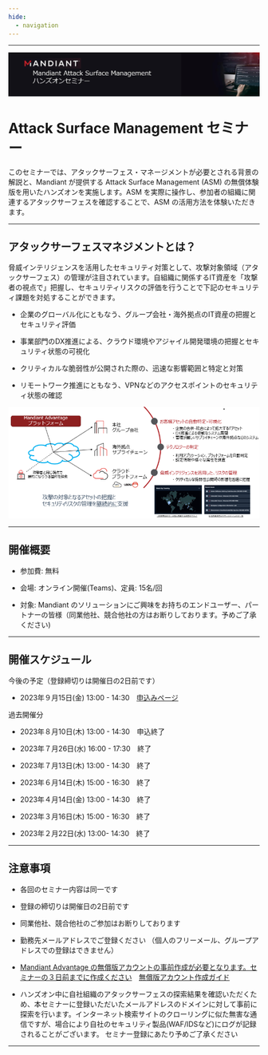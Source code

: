 ```yaml
---
hide:
  - navigation
---
```


---

![title.jpg](images/66424565caf7ca5a6ff854271abb5bcd2435208f.jpg)

# Attack Surface Management セミナー

このセミナーでは、アタックサーフェス・マネージメントが必要とされる背景の解説と、Mandiant が提供する Attack Surface Management (ASM) の無償体験版を用いたハンズオンを実施します。ASM を実際に操作し、参加者の組織に関連するアタックサーフェスを確認することで、ASM の活用方法を体験いただきます。

---

## アタックサーフェスマネジメントとは？

脅威インテリジェンスを活用したセキュリティ対策として、攻撃対象領域（アタックサーフェス）の管理が注目されています。自組織に関係するIT資産を「攻撃者の視点で」把握し、セキュリティリスクの評価を行うことで下記のセキュリティ課題を対処することができます。

- 企業のグローバル化にともなう、グループ会社・海外拠点のIT資産の把握とセキュリティ評価

- 事業部門のDX推進による、クラウド環境やアジャイル開発環境の把握とセキュリティ状態の可視化

- クリティカルな脆弱性が公開された際の、迅速な影響範囲と特定と対策

- リモートワーク推進にともなう、VPNなどのアクセスポイントのセキュリティ状態の確認

![2022-08-09-17-38-55-image.png](images/bf8d025e86a0c0d08d4729d7f704af5fb00cb782.png)

---

## 開催概要

- 参加費: 無料

- 会場: オンライン開催(Teams)、定員: 15名/回

- 対象: Mandiant のソリューションにご興味をお持ちのエンドユーザー、パートナーの皆様（同業他社、競合他社の方はお断りしております。予めご了承ください)

---

## 開催スケジュール

今後の予定（登録締切りは開催日の2日前です）

- 2023年９月15日(金) 13:00 - 14:30　[申込みページ](https://events.teams.microsoft.com/event/74b18bef-59ab-4a73-9b7a-94323382ff07@c30170dd-27b1-4418-8fd0-8fa942a24cf8)

過去開催分

- 2023年８月10日(木) 13:00 - 14:30　申込終了

- 2023年７月26日(水) 16:00 - 17:30　終了

- 2023年７月13日(木) 13:00 - 14:30　終了

- 2023年６月14日(木) 15:00 - 16:30　終了

- 2023年４月14日(金) 13:00 - 14:30　終了

- 2023年３月16日(木) 15:00 - 16:30　終了

- 2023年２月22日(水) 13:00- 14:30　終了

---

## 注意事項

- 各回のセミナー内容は同一です

- 登録の締切りは開催日の2日前です

- 同業他社、競合他社のご参加はお断りしております

- 勤務先メールアドレスでご登録ください
  （個人のフリーメール、グループアドレスでの登録はできません）

- <u>Mandiant Advantage の無償版アカウントの事前作成が必要となります。セミナーの３日前までに作成ください</u>　[無償版アカウント作成ガイド](https://www.mandiant.com/media/17411)

- ハンズオン中に自社組織のアタックサーフェスの探索結果を確認いただくため、本セミナーに登録いただいたメールアドレスのドメインに対して事前に探索を行います。インターネット検索サイトのクローリングに似た無害な通信ですが、場合により自社のセキュリティ製品(WAF/IDSなど)にログが記録されることがございます。
  セミナー登録にあたり予めご了承ください

--- 
